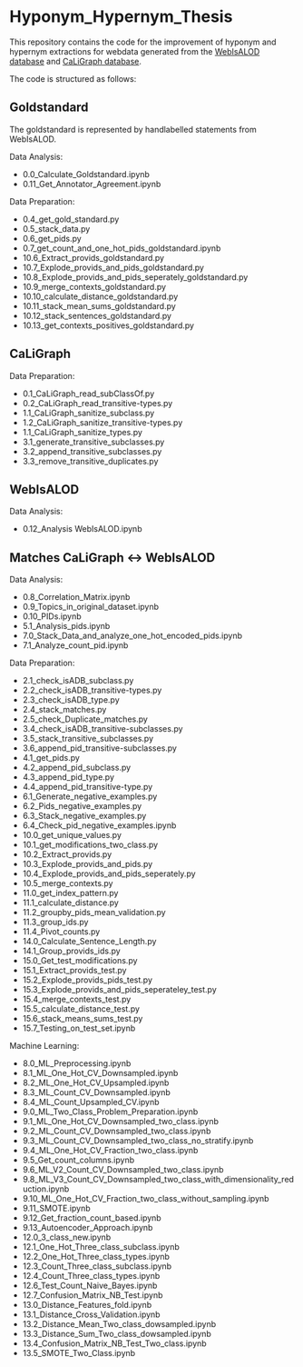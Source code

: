 # Hyponym_Hypernym_Thesis

This repository contains the code for the improvement of hyponym and hypernym extractions for webdata generated from the [WebIsALOD database](https://github.com/sven-h/webisalod) and [CaLiGraph database](http://caligraph.org/).


The code is structured as follows:

## Goldstandard 
The goldstandard is represented by handlabelled statements from WebIsALOD.

Data Analysis:
* 0.0_Calculate_Goldstandard.ipynb
* 0.11_Get_Annotator_Agreement.ipynb

Data Preparation:
* 0.4_get_gold_standard.py
* 0.5_stack_data.py
* 0.6_get_pids.py
* 0.7_get_count_and_one_hot_pids_goldstandard.ipynb
* 10.6_Extract_provids_goldstandard.py
* 10.7_Explode_provids_and_pids_goldstandard.py
* 10.8_Explode_provids_and_pids_seperately_goldstandard.py
* 10.9_merge_contexts_goldstandard.py
* 10.10_calculate_distance_goldstandard.py
* 10.11_stack_mean_sums_goldstandard.py
* 10.12_stack_sentences_goldstandard.py
* 10.13_get_contexts_positives_goldstandard.py

## CaLiGraph

Data Preparation:
* 0.1_CaLiGraph_read_subClassOf.py
* 0.2_CaLiGraph_read_transitive-types.py
* 1.1_CaLiGraph_sanitize_subclass.py
* 1.2_CaLiGraph_sanitize_transitive-types.py
* 1.1_CaLiGraph_sanitize_types.py
* 3.1_generate_transitive_subclasses.py
* 3.2_append_transitive_subclasses.py
* 3.3_remove_transitive_duplicates.py

## WebIsALOD

Data Analysis:
* 0.12_Analysis WebIsALOD.ipynb

## Matches CaLiGraph <-> WebIsALOD

Data Analysis:
* 0.8_Correlation_Matrix.ipynb
* 0.9_Topics_in_original_dataset.ipynb
* 0.10_PIDs.ipynb
* 5.1_Analysis_pids.ipynb
* 7.0_Stack_Data_and_analyze_one_hot_encoded_pids.ipynb
* 7.1_Analyze_count_pid.ipynb

Data Preparation: 
* 2.1_check_isADB_subclass.py
* 2.2_check_isADB_transitive-types.py
* 2.3_check_isADB_type.py
* 2.4_stack_matches.py
* 2.5_check_Duplicate_matches.py
* 3.4_check_isADB_transitive-subclasses.py
* 3.5_stack_transitive_subclasses.py
* 3.6_append_pid_transitive-subclasses.py
* 4.1_get_pids.py
* 4.2_append_pid_subclass.py
* 4.3_append_pid_type.py
* 4.4_append_pid_transitive-type.py
* 6.1_Generate_negative_examples.py
* 6.2_Pids_negative_examples.py
* 6.3_Stack_negative_examples.py
* 6.4_Check_pid_negative_examples.ipynb
* 10.0_get_unique_values.py
* 10.1_get_modifications_two_class.py
* 10.2_Extract_provids.py
* 10.3_Explode_provids_and_pids.py
* 10.4_Explode_provids_and_pids_seperately.py
* 10.5_merge_contexts.py
* 11.0_get_index_pattern.py
* 11.1_calculate_distance.py
* 11.2_groupby_pids_mean_validation.py
* 11.3_group_ids.py
* 11.4_Pivot_counts.py
* 14.0_Calculate_Sentence_Length.py
* 14.1_Group_provids_ids.py
* 15.0_Get_test_modifications.py
* 15.1_Extract_provids_test.py
* 15.2_Explode_provids_pids_test.py
* 15.3_Explode_provids_and_pids_seperateley_test.py
* 15.4_merge_contexts_test.py
* 15.5_calculate_distance_test.py
* 15.6_stack_means_sums_test.py
* 15.7_Testing_on_test_set.ipynb

Machine Learning:
* 8.0_ML_Preprocessing.ipynb
* 8.1_ML_One_Hot_CV_Downsampled.ipynb
* 8.2_ML_One_Hot_CV_Upsampled.ipynb
* 8.3_ML_Count_CV_Downsampled.ipynb
* 8.4_ML_Count_Upsampled_CV.ipynb
* 9.0_ML_Two_Class_Problem_Preparation.ipynb
* 9.1_ML_One_Hot_CV_Downsampled_two_class.ipynb
* 9.2_ML_Count_CV_Downsampled_two_class.ipynb
* 9.3_ML_Count_CV_Downsampled_two_class_no_stratify.ipynb
* 9.4_ML_One_Hot_CV_Fraction_two_class.ipynb
* 9.5_Get_count_columns.ipynb
* 9.6_ML_V2_Count_CV_Downsampled_two_class.ipynb
* 9.8_ML_V3_Count_CV_Downsampled_two_class_with_dimensionality_reduction.ipynb
* 9.10_ML_One_Hot_CV_Fraction_two_class_without_sampling.ipynb
* 9.11_SMOTE.ipynb
* 9.12_Get_fraction_count_based.ipynb
* 9.13_Autoencoder_Approach.ipynb
* 12.0_3_class_new.ipynb
* 12.1_One_Hot_Three_class_subclass.ipynb
* 12.2_One_Hot_Three_class_types.ipynb
* 12.3_Count_Three_class_subclass.ipynb
* 12.4_Count_Three_class_types.ipynb
* 12.6_Test_Count_Naive_Bayes.ipynb
* 12.7_Confusion_Matrix_NB_Test.ipynb
* 13.0_Distance_Features_fold.ipynb
* 13.1_Distance_Cross_Validation.ipynb
* 13.2_Distance_Mean_Two_class_dowsampled.ipynb
* 13.3_Distance_Sum_Two_class_dowsampled.ipynb
* 13.4_Confusion_Matrix_NB_Test_Two_class.ipynb
* 13.5_SMOTE_Two_Class.ipynb

